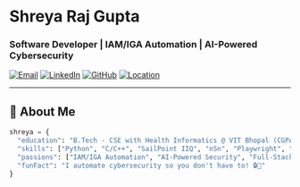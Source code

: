 # Shreya Raj Gupta  
###  Software Developer | IAM/IGA Automation | AI-Powered Cybersecurity

[![Email](https://img.shields.io/badge/Email-shreya.rajc3@gmail.com-blue?style=flat&logo=gmail)](mailto:shreya.rajc3@gmail.com)
[![LinkedIn](https://img.shields.io/badge/LinkedIn-Shreya_Raj_Gupta-0077B5?style=flat&logo=linkedin)](https://linkedin.com/in/shreya-raj-gupta)
[![GitHub](https://img.shields.io/badge/GitHub-Shireyito-181717?style=flat&logo=github)](https://github.com/Shireyito)
[![Location](https://img.shields.io/badge/Location-Jashpur,_Chhattisgarh,_India-8A2BE2?style=flat&logo=map)]()

---

## 👋 About Me

```python
shreya = {
  "education": "B.Tech - CSE with Health Informatics @ VIT Bhopal (CGPA: 8.74)",
  "skills": ["Python", "C/C++", "SailPoint IIQ", "nSn", "Playwright", "LLMs", "Flask", "MongoDB"],
  "passions": ["IAM/IGA Automation", "AI-Powered Security", "Full-Stack Data Solutions"],
  "funFact": "I automate cybersecurity so you don't have to! 🔒🤖"
}
